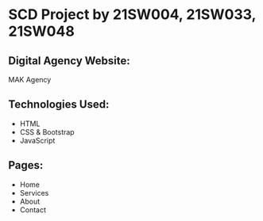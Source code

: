 # SCD Project by 21SW004, 21SW033, 21SW048

## Digital Agency Website:
MAK Agency

## Technologies Used:
- HTML
- CSS & Bootstrap
- JavaScript

## Pages:
- Home
- Services
- About
- Contact